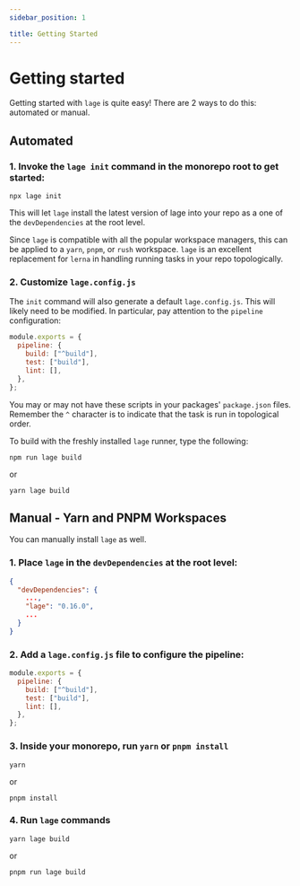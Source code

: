 ```yaml
---
sidebar_position: 1

title: Getting Started
---
```


# Getting started

Getting started with `lage` is quite easy! There are 2 ways to do this: automated or manual.

## Automated

### 1. Invoke the `lage init` command in the monorepo root to get started:

```
npx lage init
```

This will let `lage` install the latest version of lage into your repo as a one of the `devDependencies` at the root level.

Since `lage` is compatible with all the popular workspace managers, this can be applied to a `yarn`, `pnpm`, or `rush` workspace. `lage` is an excellent
replacement for `lerna` in handling running tasks in your repo topologically.

### 2. Customize `lage.config.js`

The `init` command will also generate a default `lage.config.js`. This will likely need to be modified. In particular, pay attention to the `pipeline`
configuration:

```js
module.exports = {
  pipeline: {
    build: ["^build"],
    test: ["build"],
    lint: [],
  },
};
```

You may or may not have these scripts in your packages' `package.json` files. Remember the `^` character is to indicate that the task is run in
topological order.

To build with the freshly installed `lage` runner, type the following:

```
npm run lage build
```

or

```
yarn lage build
```

## Manual - Yarn and PNPM Workspaces

You can manually install `lage` as well.

### 1. Place `lage` in the `devDependencies` at the root level:

```json
{
  "devDependencies": {
    ...,
    "lage": "0.16.0",
    ...
  }
}
```

### 2. Add a `lage.config.js` file to configure the pipeline:

```js
module.exports = {
  pipeline: {
    build: ["^build"],
    test: ["build"],
    lint: [],
  },
};
```

### 3. Inside your monorepo, run `yarn` or `pnpm install`

```
yarn
```

or

```
pnpm install
```

### 4. Run `lage` commands

```
yarn lage build
```

or

```
pnpm run lage build
```
